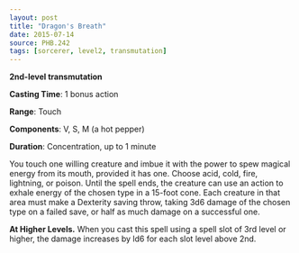 ```yaml
---
layout: post
title: "Dragon's Breath"
date: 2015-07-14
source: PHB.242
tags: [sorcerer, level2, transmutation]
---
```


**2nd-level transmutation**

**Casting Time**: 1 bonus action

**Range**: Touch

**Components**: V, S, M (a hot pepper)

**Duration**: Concentration, up to 1 minute

You touch one willing creature and imbue it with the power to spew magical energy from its mouth, provided
it has one. Choose acid, cold, fire, lightning, or poison. Until the spell ends, the creature can use an action to
exhale energy of the chosen type in a 15-foot cone. Each creature in that area must make a Dexterity saving
throw, taking 3d6 damage of the chosen type on a failed save, or half as much damage on a successful one.

**At Higher Levels.** When you cast this spell using a spell slot of 3rd level or higher, the damage increases by
ld6 for each slot level above 2nd.
